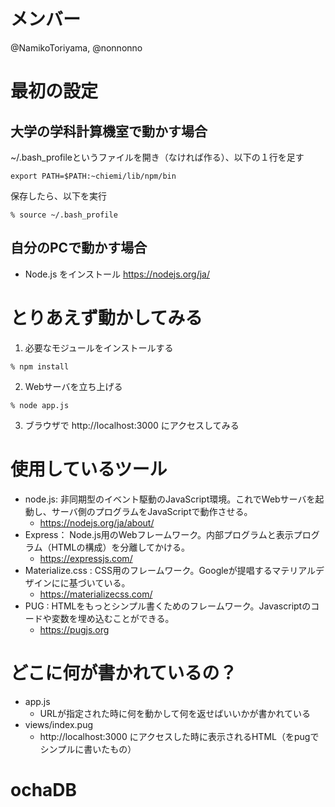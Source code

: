 # メンバー
@NamikoToriyama, @nonnonno

# 最初の設定
## 大学の学科計算機室で動かす場合
 ~/.bash_profileというファイルを開き（なければ作る）、以下の１行を足す
 ```
 export PATH=$PATH:~chiemi/lib/npm/bin
 ```
 
 保存したら、以下を実行
 ```
 % source ~/.bash_profile
 ```

## 自分のPCで動かす場合
* Node.js をインストール https://nodejs.org/ja/

# とりあえず動かしてみる
 1. 必要なモジュールをインストールする
 ```
 % npm install
 ```
 2. Webサーバを立ち上げる
 ```
 % node app.js
 ```
 3. ブラウザで http://localhost:3000 にアクセスしてみる
 
# 使用しているツール
* node.js: 非同期型のイベント駆動のJavaScript環境。これでWebサーバを起動し、サーバ側のプログラムをJavaScriptで動作させる。
  * https://nodejs.org/ja/about/
* Express： Node.js用のWebフレームワーク。内部プログラムと表示プログラム（HTMLの構成）を分離してかける。
  * https://expressjs.com/
* Materialize.css : CSS用のフレームワーク。Googleが提唱するマテリアルデザインにに基づいている。
  * https://materializecss.com/
* PUG : HTMLをもっとシンプル書くためのフレームワーク。Javascriptのコードや変数を埋め込むことができる。
  * https://pugjs.org


# どこに何が書かれているの？
* app.js
  * URLが指定された時に何を動かして何を返せばいいかが書かれている
* views/index.pug
  * http://localhost:3000 にアクセスした時に表示されるHTML（をpugでシンプルに書いたもの）
# ochaDB
